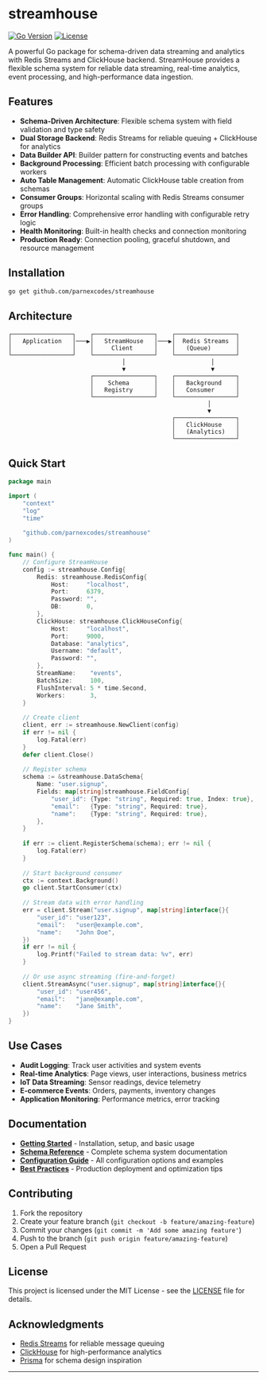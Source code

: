 # streamhouse

[![Go Version](https://img.shields.io/badge/go-%3E%3D1.21-blue.svg)](https://golang.org/)
[![License](https://img.shields.io/badge/license-MIT-green.svg)](LICENSE)

A powerful Go package for schema-driven data streaming and analytics with Redis Streams and ClickHouse backend. StreamHouse provides a flexible schema system for reliable data streaming, real-time analytics, event processing, and high-performance data ingestion.

## Features

- **Schema-Driven Architecture**: Flexible schema system with field validation and type safety
- **Dual Storage Backend**: Redis Streams for reliable queuing + ClickHouse for analytics
- **Data Builder API**: Builder pattern for constructing events and batches
- **Background Processing**: Efficient batch processing with configurable workers
- **Auto Table Management**: Automatic ClickHouse table creation from schemas
- **Consumer Groups**: Horizontal scaling with Redis Streams consumer groups
- **Error Handling**: Comprehensive error handling with configurable retry logic
- **Health Monitoring**: Built-in health checks and connection monitoring
- **Production Ready**: Connection pooling, graceful shutdown, and resource management

## Installation

```bash
go get github.com/parnexcodes/streamhouse
```

## Architecture

```
┌─────────────────┐    ┌─────────────────┐    ┌─────────────────┐
│   Application   │───▶│   StreamHouse   │───▶│  Redis Streams  │
│                 │    │     Client      │    │   (Queue)       │
└─────────────────┘    └─────────────────┘    └─────────────────┘
                                │                        │
                                ▼                        ▼
                       ┌─────────────────┐    ┌─────────────────┐
                       │    Schema       │    │   Background    │
                       │   Registry      │    │   Consumer      │
                       └─────────────────┘    └─────────────────┘
                                                        │
                                                        ▼
                                              ┌─────────────────┐
                                              │   ClickHouse    │
                                              │   (Analytics)   │
                                              └─────────────────┘
```

## Quick Start

```go
package main

import (
    "context"
    "log"
    "time"
    
    "github.com/parnexcodes/streamhouse"
)

func main() {
    // Configure StreamHouse
    config := streamhouse.Config{
        Redis: streamhouse.RedisConfig{
            Host:     "localhost",
            Port:     6379,
            Password: "",
            DB:       0,
        },
        ClickHouse: streamhouse.ClickHouseConfig{
            Host:     "localhost",
            Port:     9000,
            Database: "analytics",
            Username: "default",
            Password: "",
        },
        StreamName:    "events",
        BatchSize:     100,
        FlushInterval: 5 * time.Second,
        Workers:       3,
    }
    
    // Create client
    client, err := streamhouse.NewClient(config)
    if err != nil {
        log.Fatal(err)
    }
    defer client.Close()
    
    // Register schema
    schema := &streamhouse.DataSchema{
        Name: "user.signup",
        Fields: map[string]streamhouse.FieldConfig{
            "user_id": {Type: "string", Required: true, Index: true},
            "email":   {Type: "string", Required: true},
            "name":    {Type: "string", Required: true},
        },
    }
    
    if err := client.RegisterSchema(schema); err != nil {
        log.Fatal(err)
    }
    
    // Start background consumer
    ctx := context.Background()
    go client.StartConsumer(ctx)
    
    // Stream data with error handling
    err = client.Stream("user.signup", map[string]interface{}{
        "user_id": "user123",
        "email":   "user@example.com",
        "name":    "John Doe",
    })
    if err != nil {
        log.Printf("Failed to stream data: %v", err)
    }
    
    // Or use async streaming (fire-and-forget)
    client.StreamAsync("user.signup", map[string]interface{}{
        "user_id": "user456",
        "email":   "jane@example.com", 
        "name":    "Jane Smith",
    })
}
```

## Use Cases

- **Audit Logging**: Track user activities and system events
- **Real-time Analytics**: Page views, user interactions, business metrics
- **IoT Data Streaming**: Sensor readings, device telemetry
- **E-commerce Events**: Orders, payments, inventory changes
- **Application Monitoring**: Performance metrics, error tracking

## Documentation

- **[Getting Started](docs/getting-started.md)** - Installation, setup, and basic usage
- **[Schema Reference](docs/schema-reference.md)** - Complete schema system documentation
- **[Configuration Guide](docs/configuration.md)** - All configuration options and examples
- **[Best Practices](docs/best-practices.md)** - Production deployment and optimization tips

## Contributing

1. Fork the repository
2. Create your feature branch (`git checkout -b feature/amazing-feature`)
3. Commit your changes (`git commit -m 'Add some amazing feature'`)
4. Push to the branch (`git push origin feature/amazing-feature`)
5. Open a Pull Request

## License

This project is licensed under the MIT License - see the [LICENSE](LICENSE) file for details.
## Acknowledgments

- [Redis Streams](https://redis.io/topics/streams-intro) for reliable message queuing
- [ClickHouse](https://clickhouse.com/) for high-performance analytics
- [Prisma](https://www.prisma.io/) for schema design inspiration
---
